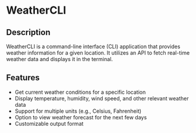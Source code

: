 # WeatherCLI

## Description
WeatherCLI is a command-line interface (CLI) application that provides weather information for a given location. It utilizes an API to fetch real-time weather data and displays it in the terminal.

## Features
- Get current weather conditions for a specific location
- Display temperature, humidity, wind speed, and other relevant weather data
- Support for multiple units (e.g., Celsius, Fahrenheit)
- Option to view weather forecast for the next few days
- Customizable output format